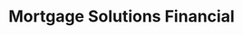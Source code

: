 ---
title: "Mortgage Solutions Financial"
url: /grand-junction/mortgage-solutions-financial/
shop: pawnbroker
---